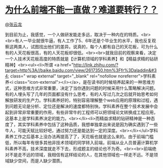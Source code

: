 
#  [为什么前端不能一直做？难道要转行？？](https://zhihu.com/questions/26226720)



[@张云龙](https://zhihu.com/people/3212f9044005e9306aab1b61e74e7ae6)

到目前为止，我感觉，一个人做研发能走多远，取决于一种内在的特质。&lt;br&gt;&lt;br&gt;有人一毕业就很牛逼，有人工作了5、6年还是个毕业生的水平，我也反复观察这两类人，试图找出他们的差异。说真的，每个人都有自己的天花板，可为什么有的人天花板很高，有的人天花板却很低。&lt;br&gt;&lt;br&gt;就我目前的观察来看，决定一个人技术天花板高度的特质就是【计算机领域的学科素养】和【精益求精的钻研精神】&lt;br&gt;&lt;ul&gt;&lt;li&gt;所谓 &lt;a href=&#34;http://link.zhihu.com/?target=http%3A//baike.baidu.com/view/2617350.htm%3Ffr%3Daladdin&#34; class=&#34; wrap external&#34; target=&#34;_blank&#34; rel=&#34;nofollow noreferrer&#34;&gt;学科素养&lt;i class=&#34;icon-external&#34;&gt;&lt;/i&gt;&lt;/a&gt;，是在读书的时候培养起来的一种思维方式，这种思维方式非常重要，决定了当你遇到问题的时候采用什么策略解决问题。有的人埋头写了几年的页面都没有什么思考，有的人写过几次之后就开始思考如何解放研发的生产力。学科素养好的，特别容易理解整个web应用的原理和过程，遇到问题无论是分析、定位还是解决的速度都特别快。学科素养在整个技术发展中会起到非常非常重要的作用，有些非常牛的工程师可以把领域论文转换成工程应用，这基本上是学科素养决定的能力。&lt;br&gt;&lt;/li&gt;&lt;li&gt;而精益求精的钻研精神是一种态度了，其实学科素养中包括了这种品质，我想单独拿出来说是因为确实遇到了一些牛人，可能天赋比较好吧，通过努力还是能达到一定的深度。&lt;br&gt;&lt;/li&gt;&lt;/ul&gt;学科素养工作之后基本上没办法再提高了了，天花板也就是这么来的。由于前端门槛低，所以每年有很多其他非技术领域的同学转入前端，前端从业人员普遍计算机学科素养不高，技术深度就走不下去，形成题主的结论也不为奇。&lt;br&gt;&lt;br&gt;前端绝对不是走不远的领域，我相信有这样结论的人，在其他领域也一样走不远。不是领域缺少空间，而是人缺少潜质。